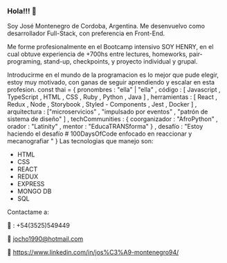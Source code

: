 ### Hola!!! 👋 

Soy José Montenegro de Cordoba, Argentina. Me desenvuelvo como desarrollador Full-Stack, con preferencia en Front-End.

Me forme profesionalmente en el Bootcamp intensivo SOY HENRY, en el cual obtuve experiencia de +700hs entre lectures, homeworks, pair-programing, stand-up, checkpoints, y proyecto individual y grupal.

Introducirme en el mundo de la programacion es lo mejor que pude elegir, estoy muy motivado, con ganas de seguir aprendiendo y escalar en esta profesion.
const  thai  =  { 
  pronombres : "ella"  |  "ella" , 
  código : [ Javascript ,  TypeScript ,  HTML ,  CSS ,  Ruby ,  Python ,  Java ] , 
  herramientas : [ React ,  Redux ,  Node ,  Storybook ,  Styled - Components ,  Jest ,  Docker ] , 
  arquitectura : ["microservicios" ,  "impulsado por eventos" ,  "patrón de sistema de diseño" ] , 
  techCommunities : { 
                        coorganizador : "AfroPython" , 
                        orador : "Latinity" , 
                        mentor : "EducaTRANSforma" 
                      } , 
 desafío : "Estoy haciendo el desafío # 100DaysOfCode enfocado en reaccionar y mecanografiar " 
}
Las tecnologias que manejo son:
- HTML
- CSS
- REACT
- REDUX
- EXPRESS
- MONGO DB
- SQL 

Contactame a:

:calling: : +54(3525)549449

:email: jocho1990@hotmail.com

:briefcase: https://www.linkedin.com/in/jos%C3%A9-montenegro94/
